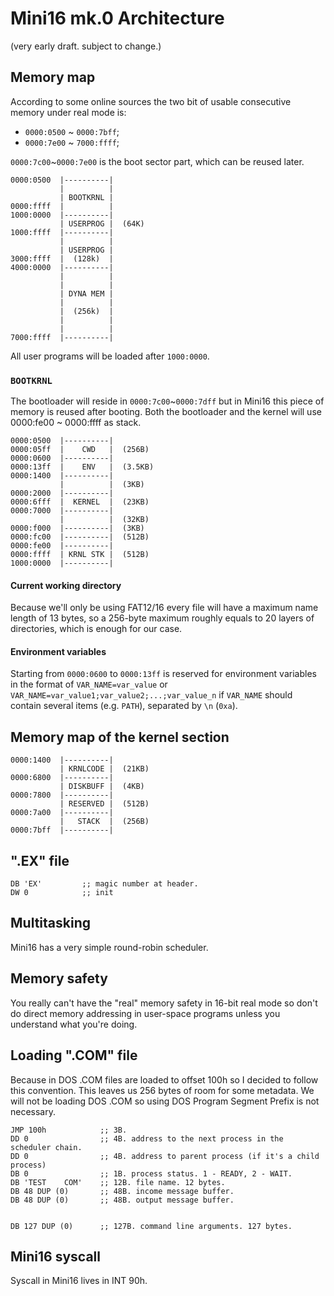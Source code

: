 # Mini16 mk.0 Architecture

(very early draft. subject to change.)

## Memory map

According to some online sources the two bit of usable consecutive memory under real mode is:

+ `0000:0500` ~ `0000:7bff`;
+ `0000:7e00` ~ `7000:ffff`;

`0000:7c00`~`0000:7e00` is the boot sector part, which can be reused later.

```
0000:0500  |----------|
           |          |
           | BOOTKRNL |
0000:ffff  |          |
1000:0000  |----------|
           | USERPROG |  (64K)
1000:ffff  |----------|
           |          |
           | USERPROG |
3000:ffff  |  (128k)  |
4000:0000  |----------|
           |          |
           |          |
           | DYNA MEM |
           |          |
           |  (256k)  |
           |          |
           |          |
7000:ffff  |----------|
```

All user programs will be loaded after `1000:0000`.

### `BOOTKRNL`

The bootloader will reside in `0000:7c00`~`0000:7dff` but in Mini16 this piece of memory is reused after booting. Both the bootloader and the kernel will use 0000:fe00 ~ 0000:ffff as stack.

````
0000:0500  |----------|
0000:05ff  |    CWD   |  (256B)
0000:0600  |----------|
0000:13ff  |    ENV   |  (3.5KB)
0000:1400  |----------|
           |          |  (3KB)
0000:2000  |----------|
0000:6fff  |  KERNEL  |  (23KB)
0000:7000  |----------|
           |          |  (32KB)
0000:f000  |----------|  (3KB)
0000:fc00  |----------|  (512B)
0000:fe00  |----------|
0000:ffff  | KRNL STK |  (512B)
1000:0000  |----------|
````

#### Current working directory

Because we'll only be using FAT12/16 every file will have a maximum name length of 13 bytes, so a 256-byte maximum roughly equals to 20 layers of directories, which is enough for our case.

#### Environment variables

Starting from `0000:0600` to `0000:13ff` is reserved for environment variables in the format of `VAR_NAME=var_value` or `VAR_NAME=var_value1;var_value2;...;var_value_n` if `VAR_NAME` should contain several items (e.g. `PATH`), separated by `\n` (`0xa`).

## Memory map of the kernel section

<!-- 0000~00ff  256B -->
<!-- 0000~01ff  512B -->
<!-- 0000~03ff  1KB -->
<!-- 0000~07ff  2KB -->
<!-- 0000~0fff  4KB -->
<!-- 0000~1fff  8KB -->
<!-- 0000~3fff  16KB -->
<!-- 0000~ffff  64KB -->


```
0000:1400  |----------|
           | KRNLCODE |  (21KB)
0000:6800  |----------|  
           | DISKBUFF |  (4KB)
0000:7800  |----------|
           | RESERVED |  (512B)
0000:7a00  |----------|  
           |   STACK  |  (256B)
0000:7bff  |----------|
```

## ".EX" file


```
DB 'EX'         ;; magic number at header.
DW 0            ;; init 
```

## Multitasking

Mini16 has a very simple round-robin scheduler.

## Memory safety

You really can't have the "real" memory safety in 16-bit real mode so don't do direct memory addressing in user-space programs unless you understand what you're doing.

## Loading ".COM" file

Because in DOS .COM files are loaded to offset 100h so I decided to follow this convention. This leaves us 256 bytes of room for some metadata. We will not be loading DOS .COM so using DOS Program Segment Prefix is not necessary.

```
JMP 100h            ;; 3B.
DD 0                ;; 4B. address to the next process in the scheduler chain.
DD 0                ;; 4B. address to parent process (if it's a child process)
DB 0                ;; 1B. process status. 1 - READY, 2 - WAIT.
DB 'TEST    COM'    ;; 12B. file name. 12 bytes.
DB 48 DUP (0)       ;; 48B. income message buffer.
DB 48 DUP (0)       ;; 48B. output message buffer.


DB 127 DUP (0)      ;; 127B. command line arguments. 127 bytes.
```

## Mini16 syscall

Syscall in Mini16 lives in INT 90h.
